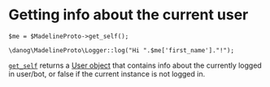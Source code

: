 # Getting info about the current user

```
$me = $MadelineProto->get_self();

\danog\MadelineProto\Logger::log("Hi ".$me['first_name']."!");
```

[`get_self`](https://docs.madelineproto.xyz/get_self.html) returns a [User object](API_docs/types/User.md) that contains info about the currently logged in user/bot, or false if the current instance is not logged in.
